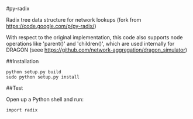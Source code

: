 #py-radix

Radix tree data structure for network lookups (fork from https://code.google.com/p/py-radix/)

With respect to the original implementation, this code also supports node operations like 'parent()' and 'children()', which are used internally for DRAGON (seee https://github.com/network-aggregation/dragon_simulator)

##Installation
```
python setup.py build
sudo python setup.py install
```

##Test

Open up a Python shell and run:
```
import radix
```
